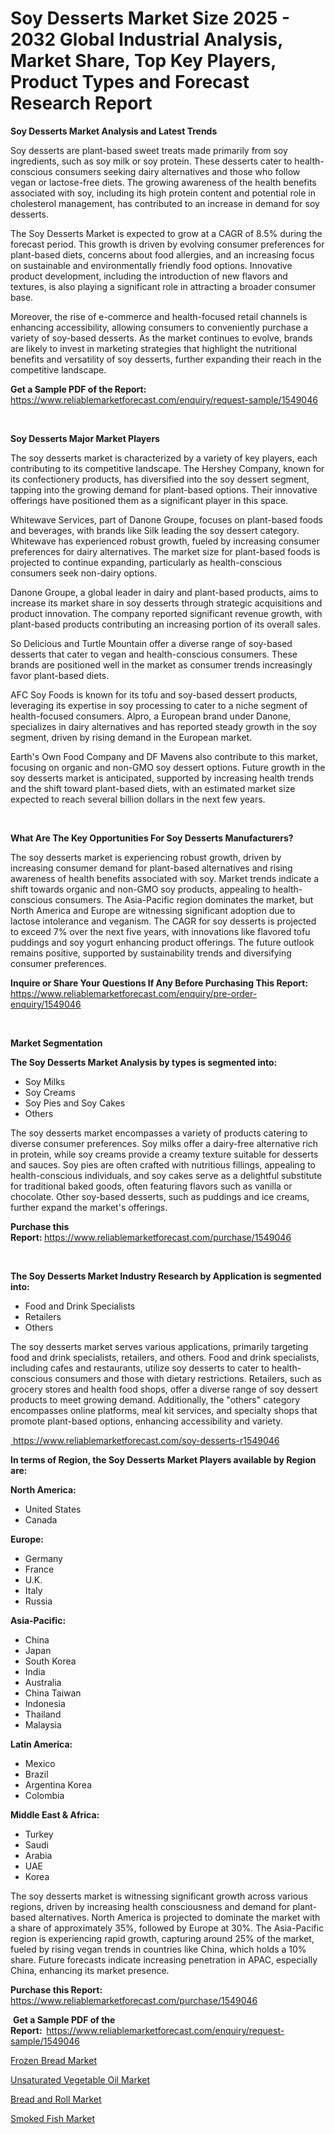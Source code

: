 <p><h1>Soy Desserts Market Size 2025 - 2032 Global Industrial Analysis, Market Share, Top Key Players, Product Types and Forecast Research Report</h1></p><p><strong>Soy Desserts Market Analysis and Latest Trends</strong></p>
<p><p>Soy desserts are plant-based sweet treats made primarily from soy ingredients, such as soy milk or soy protein. These desserts cater to health-conscious consumers seeking dairy alternatives and those who follow vegan or lactose-free diets. The growing awareness of the health benefits associated with soy, including its high protein content and potential role in cholesterol management, has contributed to an increase in demand for soy desserts.</p><p>The Soy Desserts Market is expected to grow at a CAGR of 8.5% during the forecast period. This growth is driven by evolving consumer preferences for plant-based diets, concerns about food allergies, and an increasing focus on sustainable and environmentally friendly food options. Innovative product development, including the introduction of new flavors and textures, is also playing a significant role in attracting a broader consumer base. </p><p>Moreover, the rise of e-commerce and health-focused retail channels is enhancing accessibility, allowing consumers to conveniently purchase a variety of soy-based desserts. As the market continues to evolve, brands are likely to invest in marketing strategies that highlight the nutritional benefits and versatility of soy desserts, further expanding their reach in the competitive landscape.</p></p>
<p><strong>Get a Sample PDF of the Report:&nbsp;</strong> <a href="https://www.reliablemarketforecast.com/enquiry/request-sample/1549046?utm_campaign=950&utm_medium=2&utm_source=Github&utm_content=ia&utm_term=14022025&utm_id=soy-desserts">https://www.reliablemarketforecast.com/enquiry/request-sample/1549046</a></p>
<p>&nbsp;</p>
<p><strong>Soy Desserts Major Market Players</strong></p>
<p><p>The soy desserts market is characterized by a variety of key players, each contributing to its competitive landscape. The Hershey Company, known for its confectionery products, has diversified into the soy dessert segment, tapping into the growing demand for plant-based options. Their innovative offerings have positioned them as a significant player in this space.</p><p>Whitewave Services, part of Danone Groupe, focuses on plant-based foods and beverages, with brands like Silk leading the soy dessert category. Whitewave has experienced robust growth, fueled by increasing consumer preferences for dairy alternatives. The market size for plant-based foods is projected to continue expanding, particularly as health-conscious consumers seek non-dairy options.</p><p>Danone Groupe, a global leader in dairy and plant-based products, aims to increase its market share in soy desserts through strategic acquisitions and product innovation. The company reported significant revenue growth, with plant-based products contributing an increasing portion of its overall sales.</p><p>So Delicious and Turtle Mountain offer a diverse range of soy-based desserts that cater to vegan and health-conscious consumers. These brands are positioned well in the market as consumer trends increasingly favor plant-based diets.</p><p>AFC Soy Foods is known for its tofu and soy-based dessert products, leveraging its expertise in soy processing to cater to a niche segment of health-focused consumers. Alpro, a European brand under Danone, specializes in dairy alternatives and has reported steady growth in the soy segment, driven by rising demand in the European market.</p><p>Earth's Own Food Company and DF Mavens also contribute to this market, focusing on organic and non-GMO soy dessert options. Future growth in the soy desserts market is anticipated, supported by increasing health trends and the shift toward plant-based diets, with an estimated market size expected to reach several billion dollars in the next few years.</p></p>
<p>&nbsp;</p>
<p><strong>What Are The Key Opportunities For Soy Desserts Manufacturers?</strong></p>
<p><p>The soy desserts market is experiencing robust growth, driven by increasing consumer demand for plant-based alternatives and rising awareness of health benefits associated with soy. Market trends indicate a shift towards organic and non-GMO soy products, appealing to health-conscious consumers. The Asia-Pacific region dominates the market, but North America and Europe are witnessing significant adoption due to lactose intolerance and veganism. The CAGR for soy desserts is projected to exceed 7% over the next five years, with innovations like flavored tofu puddings and soy yogurt enhancing product offerings. The future outlook remains positive, supported by sustainability trends and diversifying consumer preferences.</p></p>
<p><strong>Inquire or Share Your Questions If Any Before Purchasing This Report:</strong> <a href="https://www.reliablemarketforecast.com/enquiry/pre-order-enquiry/1549046?utm_campaign=950&utm_medium=2&utm_source=Github&utm_content=ia&utm_term=14022025&utm_id=soy-desserts">https://www.reliablemarketforecast.com/enquiry/pre-order-enquiry/1549046</a></p>
<p>&nbsp;</p>
<p><strong>Market Segmentation</strong></p>
<p><strong>The Soy Desserts Market Analysis by types is segmented into:</strong></p>
<p><ul><li>Soy Milks</li><li>Soy Creams</li><li>Soy Pies and Soy Cakes</li><li>Others</li></ul></p>
<p><p>The soy desserts market encompasses a variety of products catering to diverse consumer preferences. Soy milks offer a dairy-free alternative rich in protein, while soy creams provide a creamy texture suitable for desserts and sauces. Soy pies are often crafted with nutritious fillings, appealing to health-conscious individuals, and soy cakes serve as a delightful substitute for traditional baked goods, often featuring flavors such as vanilla or chocolate. Other soy-based desserts, such as puddings and ice creams, further expand the market's offerings.</p></p>
<p><strong>Purchase this Report:&nbsp;</strong><a href="https://www.reliablemarketforecast.com/purchase/1549046?utm_campaign=950&utm_medium=2&utm_source=Github&utm_content=ia&utm_term=14022025&utm_id=soy-desserts">https://www.reliablemarketforecast.com/purchase/1549046</a></p>
<p>&nbsp;</p>
<p><strong>The Soy Desserts Market Industry Research by Application is segmented into:</strong></p>
<p><ul><li>Food and Drink Specialists</li><li>Retailers</li><li>Others</li></ul></p>
<p><p>The soy desserts market serves various applications, primarily targeting food and drink specialists, retailers, and others. Food and drink specialists, including cafes and restaurants, utilize soy desserts to cater to health-conscious consumers and those with dietary restrictions. Retailers, such as grocery stores and health food shops, offer a diverse range of soy dessert products to meet growing demand. Additionally, the "others" category encompasses online platforms, meal kit services, and specialty shops that promote plant-based options, enhancing accessibility and variety.</p></p>
<p><a href="https://www.reliablemarketforecast.com/soy-desserts-r1549046?utm_campaign=950&utm_medium=2&utm_source=Github&utm_content=ia&utm_term=14022025&utm_id=soy-desserts">&nbsp;https://www.reliablemarketforecast.com/soy-desserts-r1549046</a></p>
<p><strong>In terms of Region, the Soy Desserts Market Players available by Region are:</strong></p>
<p>
    <p> <strong> North America: </strong>
        <ul>
            <li>United States</li>
            <li>Canada</li>
        </ul>
        </p> 
    <p> <strong> Europe: </strong>
        <ul>
            <li>Germany</li>
            <li>France</li>
            <li>U.K.</li>
            <li>Italy</li>
            <li>Russia</li>
        </ul>
        </p> 
    <p> <strong> Asia-Pacific: </strong>
        <ul>
            <li>China</li>
            <li>Japan</li>
            <li>South Korea</li>
            <li>India</li>
            <li>Australia</li>
            <li>China Taiwan</li>
            <li>Indonesia</li>
            <li>Thailand</li>
            <li>Malaysia</li>
        </ul>
        </p> 
    <p> <strong> Latin America: </strong>
        <ul>
            <li>Mexico</li>
            <li>Brazil</li>
            <li>Argentina Korea</li>
            <li>Colombia</li>
        </ul>
        </p> 
    <p> <strong> Middle East & Africa: </strong>
        <ul>
            <li>Turkey</li>
            <li>Saudi</li>
            <li>Arabia</li>
            <li>UAE</li>
            <li>Korea</li>
        </ul>
    </p>
    </p>
<p><p>The soy desserts market is witnessing significant growth across various regions, driven by increasing health consciousness and demand for plant-based alternatives. North America is projected to dominate the market with a share of approximately 35%, followed by Europe at 30%. The Asia-Pacific region is experiencing rapid growth, capturing around 25% of the market, fueled by rising vegan trends in countries like China, which holds a 10% share. Future forecasts indicate increasing penetration in APAC, especially China, enhancing its market presence.</p></p>
<p><strong>Purchase this Report: </strong><a href="https://www.reliablemarketforecast.com/purchase/1549046?utm_campaign=950&utm_medium=2&utm_source=Github&utm_content=ia&utm_term=14022025&utm_id=soy-desserts">https://www.reliablemarketforecast.com/purchase/1549046</a></p>
<p>&nbsp;<strong>Get a Sample PDF of the Report:&nbsp;&nbsp;</strong><a href="https://www.reliablemarketforecast.com/enquiry/request-sample/1549046?utm_campaign=950&utm_medium=2&utm_source=Github&utm_content=ia&utm_term=14022025&utm_id=soy-desserts">https://www.reliablemarketforecast.com/enquiry/request-sample/1549046</a></p>
<p><strong></strong></p>
<p><p><a href="https://github.com/kovasovitzzg/Market-Research-Report-List-1/blob/main/frozen-bread-market.md?utm_campaign=950&utm_medium=2&utm_source=Github&utm_content=ia&utm_term=14022025&utm_id=soy-desserts">Frozen Bread Market</a></p><p><a href="https://github.com/zsibaqalia/Market-Research-Report-List-1/blob/main/unsaturated-vegetable-oil-market.md?utm_campaign=950&utm_medium=2&utm_source=Github&utm_content=ia&utm_term=14022025&utm_id=soy-desserts">Unsaturated Vegetable Oil Market</a></p><p><a href="https://github.com/palenjeppecd/Market-Research-Report-List-1/blob/main/bread-and-roll-market.md?utm_campaign=950&utm_medium=2&utm_source=Github&utm_content=ia&utm_term=14022025&utm_id=soy-desserts">Bread and Roll Market</a></p><p><a href="https://github.com/castoriffic/Market-Research-Report-List-5/blob/main/smoked-fish-market.md?utm_campaign=950&utm_medium=2&utm_source=Github&utm_content=ia&utm_term=14022025&utm_id=soy-desserts">Smoked Fish Market</a></p></p>